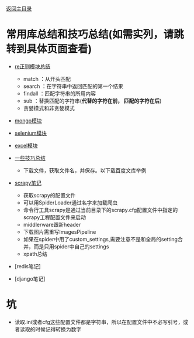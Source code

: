 

[返回主目录](../README.md)




# 常用库总结和技巧总结(如需实列，请跳转到具体页面查看)
* [re正则模块总结](./examples_jupyter/re.ipynb)
    * match     ：从开头匹配
    * search    ：在字符串中返回匹配的第一个结果
    * findall   ：匹配字符串的所用内容
    * sub       ：替换匹配的字符串(**代替的字符在前， 匹配的字符在后**)
    * 贪婪模式和非贪婪模式


* [mongo模块](./examples_jupyter/mongo.ipynb)

* [selenium模块](./examples_jupyter/selenium.ipynb)

* [excel模块](./examples_jupyter/excel.ipynb)

* [一些技巧总结](./examples_jupyter/tips.ipynb)
    * 下载文件，获取文件名，并保存。以下载百度文库举例




* [scrapy笔记](examples_jupyter/docs/scrapy.md)
    * 获取scrapy的配置文件 
    * 可以用SpiderLoader通过名字来加载爬虫  
    * 命令行工具scrapy是通过当前目录下的scrapy.cfg配置文件中指定的scrapy工程配置文件来启动
    * middlerware跟新header
    * 下载图片需重写ImagesPipeline
    * 如果在spider中用了custom_settings,需要注意不是和全局的setting合并，而是只用spider中自己的settings
    * xpath总结




* [redis笔记]


* [django笔记]



    

    
    
    

# 坑
*  读取.ini或者cfg这些配置文件都是字符串，所以在配置文件中不必写引号，或者读取的时候记得转换为数字

    